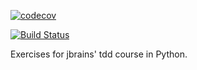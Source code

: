 [![codecov](https://codecov.io/gh/serra/jbrains-tdd/branch/master/graph/badge.svg)](https://codecov.io/gh/serra/jbrains-tdd)

[![Build Status](https://travis-ci.org/serraict/serraict.github.io.svg?branch=master)](https://travis-ci.org/serraict/serraict.github.io)


Exercises for jbrains' tdd course in Python.
